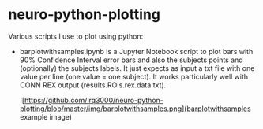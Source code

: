 # neuro-python-plotting
Various scripts I use to plot using python:

* barplotwithsamples.ipynb is a Jupyter Notebook script to plot bars with 90% Confidence Interval error bars and also the subjects points and (optionally) the subjects labels. It just expects as input a txt file with one value per line (one value = one subject). It works particularly well with CONN REX output (results.ROIs.rex.data.txt).

  ![https://github.com/lrq3000/neuro-python-plotting/blob/master/img/barplotwithsamples.png](barplotwithsamples example image)